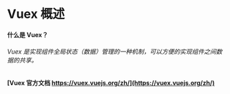 # Vuex 概述

#### 什么是 Vuex？

###### Vuex 是实现组件全局状态（数据）管理的一种机制，可以方便的实现组件之间数据的共享。

#### [Vuex 官方文档 https://vuex.vuejs.org/zh/](https://vuex.vuejs.org/zh/)